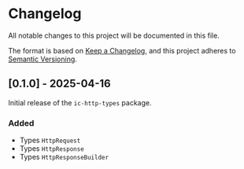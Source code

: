# Changelog

All notable changes to this project will be documented in this file.

The format is based on [Keep a Changelog](https://keepachangelog.com/en/1.1.0/),
and this project adheres to [Semantic Versioning](https://semver.org/spec/v2.0.0.html).

## [0.1.0] - 2025-04-16

Initial release of the `ic-http-types` package.

### Added

- Types `HttpRequest`
- Types `HttpResponse`
- Types `HttpResponseBuilder`

